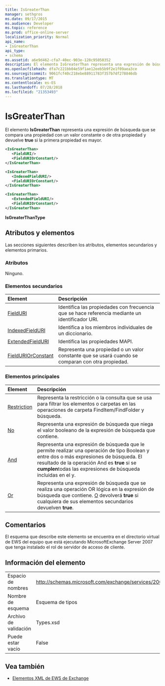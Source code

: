 ```yaml
---
title: IsGreaterThan
manager: sethgros
ms.date: 09/17/2015
ms.audience: Developer
ms.topic: reference
ms.prod: office-online-server
localization_priority: Normal
api_name:
- IsGreaterThan
api_type:
- schema
ms.assetid: a6e9d462-cfa7-40ec-903e-128c95050352
description: El elemento IsGreaterThan representa una expresión de búsqueda que compara una propiedad con un valor constante u otra propiedad y devuelve true si la primera propiedad es mayor.
ms.openlocfilehash: dfa7c221bb04e59f1ae12eeb5b9f2e1f09aea3ce
ms.sourcegitcommit: 9061fcf40c218ebe88911783f357b7df278846db
ms.translationtype: MT
ms.contentlocale: es-ES
ms.lasthandoff: 07/28/2018
ms.locfileid: "21353493"
---
```

# <a name="isgreaterthan"></a>IsGreaterThan

El elemento **IsGreaterThan** representa una expresión de búsqueda que se compara una propiedad con un valor constante o de otra propiedad y devuelve **true** si la primera propiedad es mayor. 
  
```xml
<IsGreaterThan>
   <FieldURI/>
   <FieldURIOrConstant/>
</IsGreaterThan>
```

```xml
<IsGreaterThan>
   <IndexedFieldURI/> 
   <FieldURIOrConstant/>
</IsGreaterThan>
```

```xml
<IsGreaterThan>
   <ExtendedFieldURI/>
   <FieldURIOrConstant/>
</IsGreaterThan>
```

**IsGreaterThanType**

## <a name="attributes-and-elements"></a>Atributos y elementos

Las secciones siguientes describen los atributos, elementos secundarios y elementos primarios.
  
### <a name="attributes"></a>Atributos

Ninguno.
  
### <a name="child-elements"></a>Elementos secundarios

|**Element**|**Descripción**|
|:-----|:-----|
|[FieldURI](fielduri.md) <br/> |Identifica las propiedades con frecuencia que se hace referencia mediante un identificador URI.  <br/> |
|[IndexedFieldURI](indexedfielduri.md) <br/> |Identifica a los miembros individuales de un diccionario.  <br/> |
|[ExtendedFieldURI](extendedfielduri.md) <br/> |Identifica las propiedades MAPI.  <br/> |
|[FieldURIOrConstant](fielduriorconstant.md) <br/> |Representa una propiedad o un valor constante que se usará cuando se comparan con otra propiedad.  <br/> |
   
### <a name="parent-elements"></a>Elementos principales

|**Element**|**Descripción**|
|:-----|:-----|
|[Restriction](restriction.md) <br/> |Representa la restricción o la consulta que se usa para filtrar los elementos o carpetas en las operaciones de carpeta FindItem/FindFolder y búsqueda.  <br/> |
|[No](not.md) <br/> |Representa una expresión de búsqueda que niega el valor booleano de la expresión de búsqueda que contiene.  <br/> |
|[And](and.md) <br/> |Representa una expresión de búsqueda que le permite realizar una operación de tipo Boolean y entre dos o más expresiones de búsqueda. El resultado de la operación And es **true** si se **cumplen**todas las expresiones de búsqueda incluidas en el y.  <br/> |
|[Or](or.md) <br/> |Representa una expresión de búsqueda que se realiza una operación OR lógica en la expresión de búsqueda que contiene. [O](or.md) devolverá **true** si cualquiera de sus elementos secundarios devuelven **true**.  <br/> |
   
## <a name="remarks"></a>Comentarios

El esquema que describe este elemento se encuentra en el directorio virtual de EWS del equipo que está ejecutando MicrosoftExchange Server 2007 que tenga instalado el rol de servidor de acceso de cliente.
  
## <a name="element-information"></a>Información del elemento

|||
|:-----|:-----|
|Espacio de nombres  <br/> |http://schemas.microsoft.com/exchange/services/2006/types  <br/> |
|Nombre de esquema  <br/> |Esquema de tipos  <br/> |
|Archivo de validación  <br/> |Types.xsd  <br/> |
|Puede estar vacío  <br/> |False  <br/> |
   
## <a name="see-also"></a>Vea también

- [Elementos XML de EWS de Exchange](ews-xml-elements-in-exchange.md)

